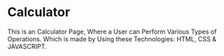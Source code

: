 # Calculator

This is an Calculator Page, Where a User can Perform Various Types of Operations. 
Which is made by Using these Technologies: HTML, CSS & JAVASCRIPT.
